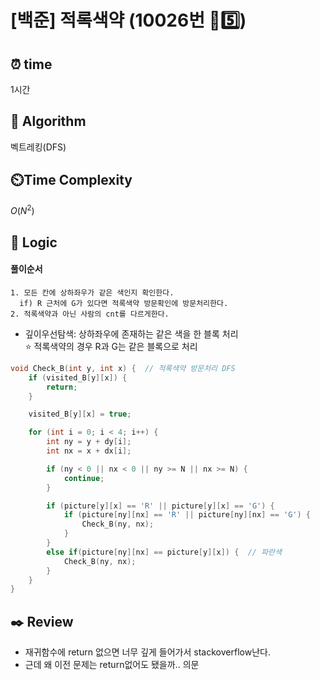 # [백준] 적록색약 (10026번 💛5️⃣)

## ⏰  **time**

1시간

## :pushpin: **Algorithm**

벡트레킹(DFS)

## ⏲️**Time Complexity**

$O(N^2)$

## :round_pushpin: **Logic**

#### 풀이순서
```
1. 모든 칸에 상하좌우가 같은 색인지 확인한다.
  if) R 근처에 G가 있다면 적록색약 방문확인에 방문처리한다.
2. 적록색약과 아닌 사람의 cnt를 다르게한다.
```

- 깊이우선탐색: 상하좌우에 존재하는 같은 색을 한 블록 처리 <br/>
 ⭐ 적록색약의 경우 R과 G는 같은 블록으로 처리 <br/>
```cpp
void Check_B(int y, int x) {  // 적록색약 방문처리 DFS
	if (visited_B[y][x]) {
		return;
	}

	visited_B[y][x] = true;

	for (int i = 0; i < 4; i++) {
		int ny = y + dy[i];
		int nx = x + dx[i];

		if (ny < 0 || nx < 0 || ny >= N || nx >= N) {
			continue;
		}

		if (picture[y][x] == 'R' || picture[y][x] == 'G') {
			if (picture[ny][nx] == 'R' || picture[ny][nx] == 'G') {
				Check_B(ny, nx);
			}
		}
		else if(picture[ny][nx] == picture[y][x]) {	 // 파란색
			Check_B(ny, nx);
		}
	}
}
```

## :black_nib: **Review**

- 재귀함수에 return 없으면 너무 깊게 들어가서 stackoverflow난다.
- 근데 왜 이전 문제는 return없어도 됐을까.. 의문
